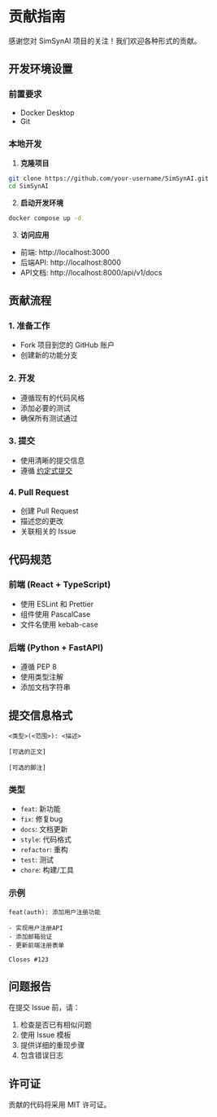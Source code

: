 # 贡献指南

感谢您对 SimSynAI 项目的关注！我们欢迎各种形式的贡献。

## 开发环境设置

### 前置要求
- Docker Desktop
- Git

### 本地开发

1. **克隆项目**
```bash
git clone https://github.com/your-username/SimSynAI.git
cd SimSynAI
```

2. **启动开发环境**
```bash
docker compose up -d
```

3. **访问应用**
- 前端: http://localhost:3000
- 后端API: http://localhost:8000
- API文档: http://localhost:8000/api/v1/docs

## 贡献流程

### 1. 准备工作
- Fork 项目到您的 GitHub 账户
- 创建新的功能分支

### 2. 开发
- 遵循现有的代码风格
- 添加必要的测试
- 确保所有测试通过

### 3. 提交
- 使用清晰的提交信息
- 遵循 [约定式提交](https://www.conventionalcommits.org/zh-hans/)

### 4. Pull Request
- 创建 Pull Request
- 描述您的更改
- 关联相关的 Issue

## 代码规范

### 前端 (React + TypeScript)
- 使用 ESLint 和 Prettier
- 组件使用 PascalCase
- 文件名使用 kebab-case

### 后端 (Python + FastAPI)
- 遵循 PEP 8
- 使用类型注解
- 添加文档字符串

## 提交信息格式

```
<类型>(<范围>): <描述>

[可选的正文]

[可选的脚注]
```

### 类型
- `feat`: 新功能
- `fix`: 修复bug
- `docs`: 文档更新
- `style`: 代码格式
- `refactor`: 重构
- `test`: 测试
- `chore`: 构建/工具

### 示例
```
feat(auth): 添加用户注册功能

- 实现用户注册API
- 添加邮箱验证
- 更新前端注册表单

Closes #123
```

## 问题报告

在提交 Issue 前，请：
1. 检查是否已有相似问题
2. 使用 Issue 模板
3. 提供详细的重现步骤
4. 包含错误日志

## 许可证

贡献的代码将采用 MIT 许可证。 
